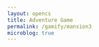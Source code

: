 ```yaml
---
layout: opencs
title: Adventure Game
permalink: /gamify/mansion3
microblog: true
---
```


<div id="gameContainer">
    <div id="promptDropDown" class="promptDropDown" style="z-index: 9999"></div>
    <canvas id='gameCanvas'></canvas>
</div>

<script type="module">
    import Game from "{{site.baseurl}}/assets/js/mansionGame/GameEngine/Game.js";
    import GameLevel3 from "{{site.baseurl}}/assets/js/mansionGame/mansionLevel3.js";
    import { pythonURI, javaURI, fetchOptions } from '{{site.baseurl}}/assets/js/api/config.js';

    const environment = {
        path: "{{site.baseurl}}",
        pythonURI,
        javaURI,
        fetchOptions,
        gameContainer: document.getElementById("gameContainer"),
        gameCanvas: document.getElementById("gameCanvas"),
        gameLevelClasses: [GameLevel3]
    };

    Game.main(environment);
</script>

